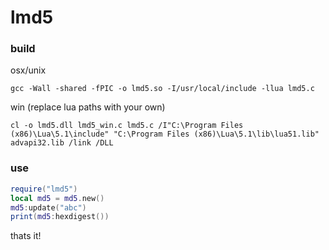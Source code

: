 lmd5
===

### build

osx/unix

    gcc -Wall -shared -fPIC -o lmd5.so -I/usr/local/include -llua lmd5.c

win (replace lua paths with your own)

    cl -o lmd5.dll lmd5_win.c lmd5.c /I"C:\Program Files (x86)\Lua\5.1\include" "C:\Program Files (x86)\Lua\5.1\lib\lua51.lib" advapi32.lib /link /DLL


### use

```lua
require("lmd5")
local md5 = md5.new()
md5:update("abc")
print(md5:hexdigest())
```

thats it!



  